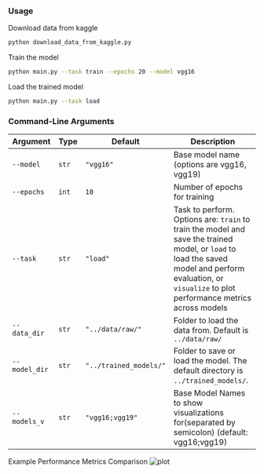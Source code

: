 ### Usage

Download data from kaggle

```bash
python download_data_from_kaggle.py
```


Train the model

```bash
python main.py --task train --epochs 20 --model vgg16
```

Load the trained model

```bash
python main.py --task load
```

### Command-Line Arguments

| Argument      | Type   | Default               | Description                                                                                                                                  |
|---------------|--------|-----------------------|----------------------------------------------------------------------------------------------------------------------------------------------|
| `--model`     | `str`  | `"vgg16"`             | Base model name (options are vgg16, vgg19)                                                                                                   |
| `--epochs`    | `int`  | `10`                  | Number of epochs for training                                                                                                                |
| `--task`      | `str`  | `"load"`              | Task to perform. Options are: `train` to train the model and save the trained model, or `load` to load the saved model and perform evaluation, or `visualize` to plot performance metrics across models|
| `--data_dir`  | `str`  | `"../data/raw/"`      | Folder to load the data from. Default is `../data/raw/`                                                                                      |
| `--model_dir` | `str`  | `"../trained_models/"`| Folder to save or load the model. The default directory is `../trained_models/`.                                                             |
| `--models_v`  | `str`  | `"vgg16;vgg19"`       | Base Model Names to show visualizations for(separated by semicolon) (default: vgg16;vgg19)                                                   |


Example Performance Metrics Comparison
![plot](./results/figures/pcomparison_vgg16_vgg19.png)